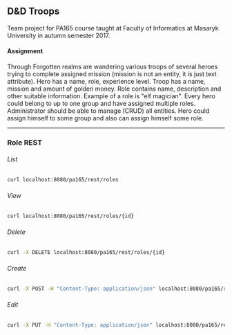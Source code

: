 ## D&D Troops

Team project for PA165 course taught at Faculty of Informatics at Masaryk University in autumn semester 2017.

#### Assignment

Through Forgotten realms are wandering various troops of several heroes trying to complete assigned mission (mission is
not an entity, it is just text attribute). Hero has a name, role, experience level. Troop has a name, mission and amount
of golden money. Role contains name, description and other suitable information. Example of a role is "elf magician".
Every hero could belong to up to one group and have assigned multiple roles. Administrator should be able to manage
(CRUD) all entities. Hero could assign himself to some group and also can assign himself some role.

---

### Role REST

###### List
```bash
curl localhost:8080/pa165/rest/roles
```

###### View
```bash
curl localhost:8080/pa165/rest/roles/{id}
```

###### Delete
```bash
curl -X DELETE localhost:8080/pa165/rest/roles/{id}
```

###### Create
```bash
curl -X POST -H "Content-Type: application/json" localhost:8080/pa165/rest/roles/create --data '{"name":"Fighter","description":"Kung-Fu", "power":"MAGIC","damageMean":30.0,"damageVariance":1.0}'
```

###### Edit
```bash
curl -X PUT -H "Content-Type: application/json" localhost:8080/pa165/rest/roles/{id} --data '{"id":{id},"name":"Noob","description":"Easy target", "power":"MARTIAL_ARTS","damageMean":1.0,"damageVariance":10.0}'
```
